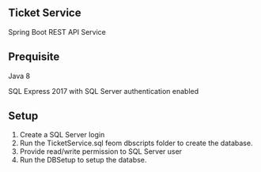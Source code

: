 ## Ticket Service 

Spring Boot REST API Service 

## Prequisite

Java 8

SQL Express 2017 with SQL Server authentication enabled


## Setup

1. Create a SQL Server login
2. Run the TicketService.sql feom dbscripts folder to create the database.
3. Provide read/write permission to SQL Server user
4. Run the DBSetup to setup the databse.

